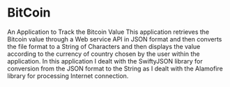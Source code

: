 # BitCoin
An Application to Track the Bitcoin Value
This application retrieves the Bitcoin value through a Web service API in JSON format
and then converts the file format to a String of Characters and then displays the value
according to the currency of country chosen by the user within the application. In this
application I dealt with the SwiftyJSON library for conversion from the JSON format to 
the String as I dealt with the Alamofire library for processing Internet connection.
